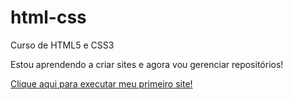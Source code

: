 # html-css
 Curso de HTML5 e CSS3

Estou aprendendo a criar sites e agora vou gerenciar repositórios!

<a href="https://pablovieira08.github.io/html-css/desafios/d010/" target="_blank">Clique aqui para executar meu primeiro site!</a>
